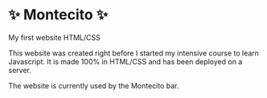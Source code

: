 # ✨ Montecito ✨
My first website HTML/CSS

This website was created right before I started my intensive course to learn Javascript. It is made 100% in HTML/CSS and has been deployed on a server. 

The website is currently used by the Montecito bar.
